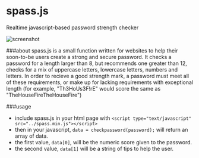 spass.js
========

Realtime javascript-based password strength checker

![screenshot](http://i.imgur.com/Zd8HG74.gif)

###about
spass.js is a small function written for websites to help their soon-to-be users create a strong and secure password.
It checks a password for a length larger than 8, but recommends one greater than 12, checks for a mix of uppercase letters, lowercase letters, numbers and letters. In order to recieve a good strength mark, a password must meet all of these requirements, or make up for lacking requirements with exceptional length (for example, "Th3HoUs3F!rE" would score the same as "TheHouseFireTheHouseFire")

###usage
+ include spass.js in your html page with `<script type="text/javascript" src="../spass.min.js"></script>`
+ then in your javascript, `data = checkpassword(password);` will return an array of data.
+ the first value, `data[0]`, will be the numeric score given to the password.
+ the second value, `data[1]` will be a string of tips to help the user.
